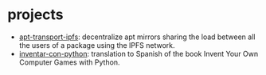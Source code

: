 # projects

* [apt-transport-ipfs](https://github.com/jaquerespeis/apt-transport-ipfs): decentralize apt mirrors sharing the load between all the users of a package using the IPFS network.
* [inventar-con-python](https://github.com/jaquerespeis/inventar-con-python): translation to Spanish of the book Invent Your Own Computer Games with Python.
